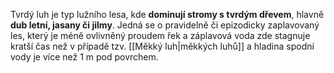 Tvrdý luh je typ lužního lesa, kde **dominují stromy s tvrdým dřevem**, hlavně **dub letní, jasany či jilmy**. 
Jedná se o pravidelně či epizodicky zaplavovaný les, který je méně ovlivněný proudem řek a záplavová voda zde stagnuje kratší čas než v případě tzv. [[Měkký luh|měkkých luhů]] a hladina spodní vody je více než 1 m pod povrchem.